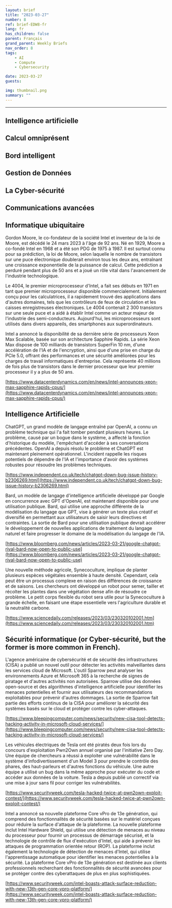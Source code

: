 ```yaml
---
layout: brief
title: "2023-03-27"
number: 8
ref: brief-EDW8-fr
lang: fr
has_children: false
parent: Français
grand_parent: Weekly Briefs
nav_order: 8
tags:
    - AI
    - Compute
    - Cybersecurity

date: 2023-03-27
guests:

img: thumbnail.png
summary: ""
---
```




---


## Intelligence artificielle

## Calcul omniprésent

## Bord intelligent

## Gestion de Données

## La Cyber-sécurité

## Communications avancées
## Informatique ubiquitaire

Gordon Moore, le co-fondateur de la société Intel et inventeur de la loi de Moore, est décédé le 24 mars 2023 à l'âge de 92 ans. Né en 1929, Moore a co-fondé Intel en 1968 et a été son PDG de 1975 à 1987. Il est surtout connu pour sa prédiction, la loi de Moore, selon laquelle le nombre de transistors sur une puce électronique doublerait environ tous les deux ans, entraînant une croissance exponentielle de la puissance de calcul. Cette prédiction a perduré pendant plus de 50 ans et a joué un rôle vital dans l'avancement de l'industrie technologique.

Le 4004, le premier microprocesseur d'Intel, a fait ses débuts en 1971 en tant que premier microprocesseur disponible commercialement. Initialement conçu pour les calculatrices, il a rapidement trouvé des applications dans d'autres domaines, tels que les contrôleurs de feux de circulation et les caisses enregistreuses électroniques. Le 4004 contenait 2 300 transistors sur une seule puce et a aidé à établir Intel comme un acteur majeur de l'industrie des semi-conducteurs. Aujourd'hui, les microprocesseurs sont utilisés dans divers appareils, des smartphones aux superordinateurs.

Intel a annoncé la disponibilité de sa dernière série de processeurs Xeon Max Scalable, basée sur son architecture Sapphire Rapids. La série Xeon Max dispose de 100 milliards de transistors SuperFin 10 nm, d'une accélération de l'IA et de l'encryption, ainsi que d'une prise en charge du PCIe 5.0, offrant des performances et une sécurité améliorées pour les charges de travail informatiques d'entreprise. Cela représente 40 millions de fois plus de transistors dans le dernier processeur que leur premier processeur il y a plus de 50 ans.

[https://www.datacenterdynamics.com/en/news/intel-announces-xeon-max-sapphire-rapids-cpus/](https://www.datacenterdynamics.com/en/news/intel-announces-xeon-max-sapphire-rapids-cpus/)

## Intelligence Artificielle

ChatGPT, un grand modèle de langage entraîné par OpenAI, a connu un problème technique qui l'a fait tomber pendant plusieurs heures. Le problème, causé par un bogue dans le système, a affecté la fonction d'historique du modèle, l'empêchant d'accéder à ses conversations précédentes. OpenAI a depuis résolu le problème et ChatGPT est maintenant pleinement opérationnel. L'incident rappelle les risques potentiels de dépendre de l'IA et l'importance d'avoir des systèmes robustes pour résoudre les problèmes techniques.

[https://www.independent.co.uk/tech/chatgpt-down-bug-issue-history-b2306269.html](https://www.independent.co.uk/tech/chatgpt-down-bug-issue-history-b2306269.html)

Bard, un modèle de langage d'intelligence artificielle développé par Google en concurrence avec GPT d'OpenAI, est maintenant disponible pour une utilisation publique. Bard, qui utilise une approche différente de la modélisation du langage que GPT, vise à générer un texte plus créatif et diversifié en permettant aux utilisateurs de saisir leurs directives et contraintes. La sortie de Bard pour une utilisation publique devrait accélérer le développement de nouvelles applications de traitement du langage naturel et faire progresser le domaine de la modélisation du langage de l'IA.

[https://www.bloomberg.com/news/articles/2023-03-21/google-chatgpt-rival-bard-now-open-to-public-use](https://www.bloomberg.com/news/articles/2023-03-21/google-chatgpt-rival-bard-now-open-to-public-use)

Une nouvelle méthode agricole, Synecoculture, implique de planter plusieurs espèces végétales ensemble à haute densité. Cependant, cela peut être un processus complexe en raison des différences de croissance et de saisons. Les chercheurs ont développé un robot pour semer, tailler et récolter les plantes dans une végétation dense afin de résoudre ce problème. Le petit corps flexible du robot sera utile pour la Synecoculture à grande échelle, en faisant une étape essentielle vers l'agriculture durable et la neutralité carbone.

[https://www.sciencedaily.com/releases/2023/03/230320102001.htm](https://www.sciencedaily.com/releases/2023/03/230320102001.htm)

## Sécurité informatique (or Cyber-sécurité, but the former is more common in French).

L'agence américaine de cybersécurité et de sécurité des infrastructures (CISA) a publié un nouvel outil pour détecter les activités malveillantes dans les services cloud de Microsoft. L'outil Sparrow peut analyser les environnements Azure et Microsoft 365 à la recherche de signes de piratage et d'autres activités non autorisées. Sparrow utilise des données open-source et des algorithmes d'intelligence artificielle pour identifier les menaces potentielles et fournir aux utilisateurs des recommandations exploitables pour prévenir d'autres dommages. La sortie de Sparrow fait partie des efforts continus de la CISA pour améliorer la sécurité des systèmes basés sur le cloud et protéger contre les cyber-attaques.

[https://www.bleepingcomputer.com/news/security/new-cisa-tool-detects-hacking-activity-in-microsoft-cloud-services/](https://www.bleepingcomputer.com/news/security/new-cisa-tool-detects-hacking-activity-in-microsoft-cloud-services/)

Les véhicules électriques de Tesla ont été piratés deux fois lors du concours d'exploitation Pwn2Own annuel organisé par l'initiative Zero Day. Une équipe de chercheurs a réussi à exploiter une vulnérabilité dans le système d'infodivertissement d'un Model 3 pour prendre le contrôle des phares, des haut-parleurs et d'autres fonctions du véhicule. Une autre équipe a utilisé un bug dans la même approche pour exécuter du code et accéder aux données de la voiture. Tesla a depuis publié un correctif via une mise à jour sans fil pour corriger les vulnérabilités.

[https://www.securityweek.com/tesla-hacked-twice-at-pwn2own-exploit-contest/](https://www.securityweek.com/tesla-hacked-twice-at-pwn2own-exploit-contest/)

Intel a annoncé sa nouvelle plateforme Core vPro de 13e génération, qui comprend des fonctionnalités de sécurité basées sur le matériel conçues pour réduire la surface d'attaque de la plateforme. La nouvelle plateforme inclut Intel Hardware Shield, qui utilise une détection de menaces au niveau du processeur pour fournir un processus de démarrage sécurisé, et la technologie de contrôle de flux d'exécution d'Intel, qui aide à prévenir les attaques de programmation orientée retour (ROP). La plateforme inclut également la technologie de détection de menaces d'Intel, qui utilise l'apprentissage automatique pour identifier les menaces potentielles à la sécurité. La plateforme Core vPro de 13e génération est destinée aux clients professionnels recherchant des fonctionnalités de sécurité avancées pour se protéger contre des cyberattaques de plus en plus sophistiquées.

[https://www.securityweek.com/intel-boasts-attack-surface-reduction-with-new-13th-gen-core-vpro-platform/](https://www.securityweek.com/intel-boasts-attack-surface-reduction-with-new-13th-gen-core-vpro-platform/)


